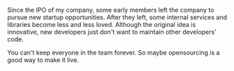 Since the IPO of my company, some early members left the company to pursue new startup opportunities. After they left, some internal services and libraries become less and less loved. Although the original idea is innovative, new developers just don't want to maintain other developers' code.

You can't keep everyone in the team forever. So maybe opensourcing is a good way to make it live. 
